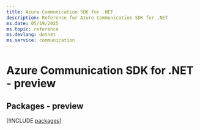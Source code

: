 ```yaml
---
title: Azure Communication SDK for .NET
description: Reference for Azure Communication SDK for .NET
ms.date: 05/19/2025
ms.topic: reference
ms.devlang: dotnet
ms.service: communication
---
```

# Azure Communication SDK for .NET - preview
## Packages - preview
[!INCLUDE [packages](communication-index.md)]